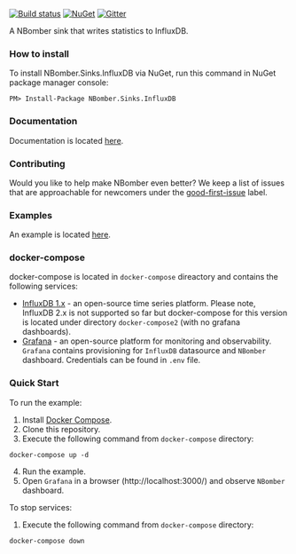 [![Build status](https://ci.appveyor.com/api/projects/status/ptahoo3renvkn7vu?svg=true)](https://ci.appveyor.com/project/PragmaticFlowOrg/nbomber-sinks-influxdb)
[![NuGet](https://img.shields.io/nuget/v/nbomber.sinks.influxdb.svg)](https://www.nuget.org/packages/nbomber.sinks.influxdb/)
[![Gitter](https://badges.gitter.im/nbomber/community.svg)](https://gitter.im/nbomber/community?utm_source=badge&utm_medium=badge&utm_campaign=pr-badge)

A NBomber sink that writes statistics to InfluxDB.

### How to install
To install NBomber.Sinks.InfluxDB via NuGet, run this command in NuGet package manager console:
```code
PM> Install-Package NBomber.Sinks.InfluxDB
```

### Documentation
Documentation is located [here](https://nbomber.com/docs/).

### Contributing
Would you like to help make NBomber even better? We keep a list of issues that are approachable for newcomers under the [good-first-issue](https://github.com/PragmaticFlow/NBomber.Sinks.InfluxDB/issues?q=is%3Aopen+is%3Aissue+label%3A%22good+first+issue%22) label.

### Examples
An example is located [here](https://github.com/PragmaticFlow/NBomber.Sinks.InfluxDB/tree/master/examples).

### docker-compose
docker-compose is located in `docker-compose` direactory and contains the following services:
* [InfluxDB 1.x](https://github.com/influxdata/influxdb) - an open-source time series platform.
Please note, InfluxDB 2.x is not supported so far but docker-compose for this version is located under directory `docker-compose2` (with no grafana dashboards).
* [Grafana](https://github.com/grafana/grafana) - an open-source platform for monitoring and observability.
`Grafana` contains provisioning for `InfluxDB` datasource and `NBomber` dashboard.
Credentials can be found in `.env` file.

### Quick Start
To run the example:
1. Install [Docker Compose](https://docs.docker.com/compose/install/).
2. Clone this repository.
3. Execute the following command from `docker-compose` directory:
```code
docker-compose up -d
```
4. Run the example.
5. Open `Grafana` in a browser (http://localhost:3000/) and observe `NBomber` dashboard.

To stop services:
1. Execute the following command from `docker-compose` directory:
```code
docker-compose down
```
